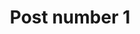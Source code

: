 ---
title: Post number 1
categories: ["cats", "dogs"]
keywords: ["duplicate title", "copy cats"]
---